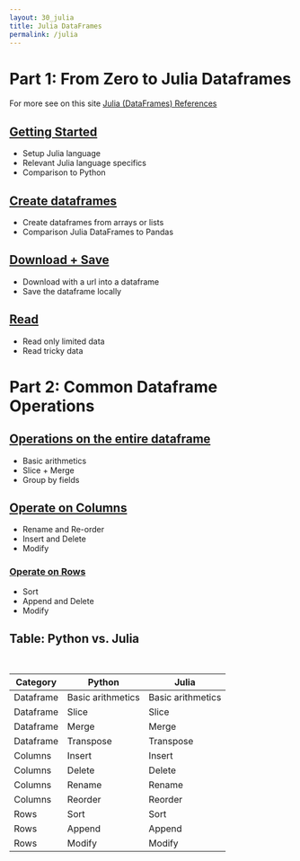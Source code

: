 ```yaml
---
layout: 30_julia
title: Julia DataFrames
permalink: /julia
---
```



# Part 1: From Zero to Julia Dataframes


For more see on this site [Julia (DataFrames) References](julia_references)

## [Getting Started](julia_gettingStarted)

- Setup Julia language
- Relevant Julia language specifics
- Comparison to Python

## [Create dataframes](julia_create)

- Create dataframes from arrays or lists
- Comparison Julia DataFrames to Pandas

## [Download + Save](julia_download)

- Download with a url into a dataframe
- Save the dataframe locally

## [Read](julia_read)

- Read only limited data
- Read tricky data


# Part 2: Common Dataframe Operations

## [Operations on the entire dataframe](julia_operateOnDF)

- Basic arithmetics
- Slice + Merge
- Group by fields


## [Operate on Columns](julia_columns)

- Rename and Re-order
- Insert and Delete
- Modify


### [Operate on Rows](julia_rows)

- Sort
- Append and Delete
- Modify 



## Table: Python vs. Julia
<br>

|  Category   | Python | Julia |
|-------------|--------|-------|
| Dataframe   | Basic arithmetics | Basic arithmetics  |
| Dataframe   | Slice | Slice |
| Dataframe   | Merge | Merge |
| Dataframe   | Transpose | Transpose  |
| Columns     | Insert | Insert |
| Columns     | Delete | Delete |
| Columns     | Rename | Rename |
| Columns     | Reorder | Reorder |
| Rows        | Sort   | Sort |
| Rows        | Append | Append |
| Rows        | Modify | Modify |

